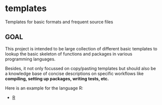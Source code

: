# templates
Templates for basic formats and frequent source files

## GOAL
This project is intended to be large collection of different basic templates to lookup the basic skeleton of functions and packages in various programming languages.

Besides, it not only focussed on copy/pasting templates but should also be a knowledge base of concise descriptions on specific workflows like **compiling, setting up packages, writing tests, etc.**

Here is an example for the language R:

* [R](R/README.md)
